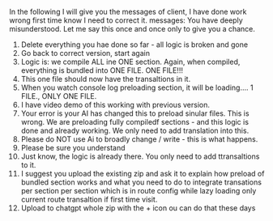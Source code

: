 In the following I will give you the messages of client, I have done work wrong first time know I need to correct it.
messages:
You have deeply misunderstood.
Let me say this once and once only to give you a chance. 
1. Delete everything you hae done so far - all logic is broken and gone
2. Go back to correct version, start again 
3. Logic is: we compile ALL ine ONE section. Again, when compiled, everything is bundled into ONE FILE. ONE FILE!!! 
4. This one file should now have the transaltions in it. 
5. When you watch console log preloading section, it will be loading.... 1 FILE., ONLY ONE FILE.
6. I have video demo of this working with previous version. 
7. Your error is your AI has changed this to preload sinular files. This is wrong. We are preloading fully compiledf sections - and this logic is done and already working. We only need to add translation into this. 
8. Please do NOT use Ai to broadly change / write - this is what happens. 
9. Please be sure you understand
10. Just know, the logic is already there. You only need to add ttransaltions to it.
11. I suggest you upload the existing zip and ask it to explain how preload of bundled section works and what you need to do to integrate transations per section per section which is in route config while lazy loading only current route transaltion if first time visit.
12. Upload to chatgpt whole zip with the + icon ou can do that these days